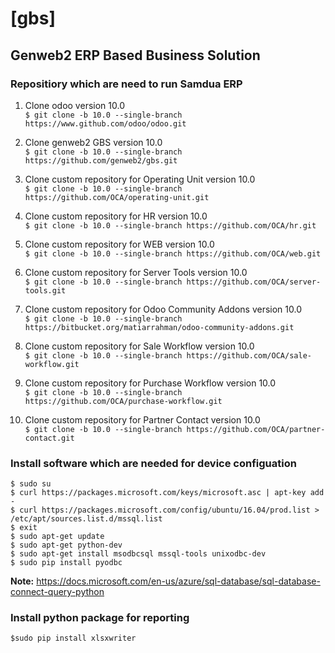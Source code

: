 # [gbs]
## Genweb2 ERP Based Business Solution

### Repositiory which are need to run Samdua ERP

1. Clone odoo version 10.0
<br/>```$ git clone -b 10.0 --single-branch https://www.github.com/odoo/odoo.git ```<br/>

2. Clone genweb2 GBS version 10.0
<br/>```$ git clone -b 10.0 --single-branch https://github.com/genweb2/gbs.git ```<br/>

3. Clone custom repository for Operating Unit version 10.0
<br/>```$ git clone -b 10.0 --single-branch https://github.com/OCA/operating-unit.git ```<br/>

4. Clone custom repository for HR version 10.0
<br/>```$ git clone -b 10.0 --single-branch https://github.com/OCA/hr.git ```<br/>

5. Clone custom repository for WEB version 10.0
<br/>```$ git clone -b 10.0 --single-branch https://github.com/OCA/web.git ```<br/>

6. Clone custom repository for Server Tools version 10.0
<br/>```$ git clone -b 10.0 --single-branch https://github.com/OCA/server-tools.git ```<br/>

7. Clone custom repository for Odoo Community Addons version 10.0
<br/>```$ git clone -b 10.0 --single-branch https://bitbucket.org/matiarrahman/odoo-community-addons.git ```<br/>

8. Clone custom repository for Sale Workflow version 10.0
<br/>```$ git clone -b 10.0 --single-branch https://github.com/OCA/sale-workflow.git ```<br/>

9. Clone custom repository for Purchase Workflow version 10.0
<br/>```$ git clone -b 10.0 --single-branch https://github.com/OCA/purchase-workflow.git ```<br/>

10. Clone custom repository for Partner Contact version 10.0
<br/>```$ git clone -b 10.0 --single-branch https://github.com/OCA/partner-contact.git ```<br/>

### Install software which are needed for device configuation

```$ sudo su```<br />
```$ curl https://packages.microsoft.com/keys/microsoft.asc | apt-key add -```<br />
```$ curl https://packages.microsoft.com/config/ubuntu/16.04/prod.list > /etc/apt/sources.list.d/mssql.list```<br />
```$ exit```<br />
```$ sudo apt-get update```<br />
```$ sudo apt-get python-dev```<br />
```$ sudo apt-get install msodbcsql mssql-tools unixodbc-dev```<br />
```$ sudo pip install pyodbc```<br />

<strong>Note:</strong> https://docs.microsoft.com/en-us/azure/sql-database/sql-database-connect-query-python

### Install python package for reporting

```$sudo pip install xlsxwriter```<br />
